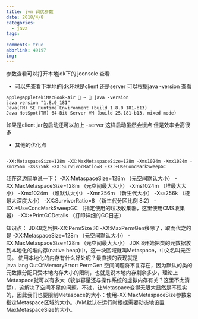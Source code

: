 ```yaml
---
title: jvm 调优参数
date: 2018/4/8
categories:
  - java
tags:
  - 
comments: true
abbrlink: 49197
img:
---
```


参数查看可以打开本地jdk下的
jconsole
查看


- 可以先查看下本地的jdk环境是client 还是server
可以根据java -version 查看
```shell
apple@appletekiMacBook-Air  ~  java -version
java version "1.8.0_181"
Java(TM) SE Runtime Environment (build 1.8.0_181-b13)
Java HotSpot(TM) 64-Bit Server VM (build 25.181-b13, mixed mode)
```

如果是client jar包启动还可以加上 -server 这样启动虽然会慢点 但是效率会高很多


- 其他的优化点 


```shell

-XX:MetaspaceSize=128m -XX:MaxMetaspaceSize=128m -Xms1024m -Xmx1024m -Xmn256m -Xss256k -XX:SurvivorRatio=8 -XX:+UseConcMarkSweepGC
```



我在这边简单说一下：
-XX:MetaspaceSize=128m （元空间默认大小）
-XX:MaxMetaspaceSize=128m （元空间最大大小）
-Xms1024m （堆最大大小）
-Xmx1024m （堆默认大小）
-Xmn256m （新生代大小）
-Xss256k （棧最大深度大小）
-XX:SurvivorRatio=8 （新生代分区比例 8:2）
-XX:+UseConcMarkSweepGC （指定使用的垃圾收集器，这里使用CMS收集器）
-XX:+PrintGCDetails （打印详细的GC日志）

知识点：
JDK8之后把-XX:PermSize 和 -XX:MaxPermGen移除了，取而代之的是
-XX:MetaspaceSize=128m （元空间默认大小）
-XX:MaxMetaspaceSize=128m （元空间最大大小）
JDK 8开始把类的元数据放到本地化的堆内存(native heap)中，这一块区域就叫Metaspace，中文名叫元空间。
使用本地化的内存有什么好处呢？最直接的表现就是java.lang.OutOfMemoryError: PermGen 空间问题将不复存在，因为默认的类的元数据分配只受本地内存大小的限制，也就是说本地内存剩余多少，理论上Metaspace就可以有多大（貌似容量还与操作系统的虚拟内存有关？这里不太清楚），这解决了空间不足的问题。不过，让Metaspace变得无限大显然是不现实的，因此我们也要限制Metaspace的大小：使用-XX:MaxMetaspaceSize参数来指定Metaspace区域的大小。JVM默认在运行时根据需要动态地设置MaxMetaspaceSize的大小。














